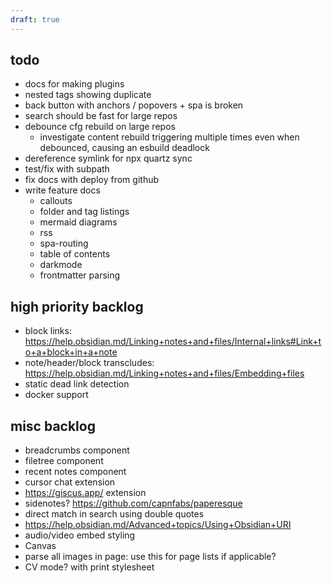 ```yaml
---
draft: true
---
```


## todo
- docs for making plugins
- nested tags showing duplicate
- back button with anchors / popovers + spa is broken
- search should be fast for large repos
- debounce cfg rebuild on large repos
	- investigate content rebuild triggering multiple times even when debounced, causing an esbuild deadlock
- dereference symlink for npx quartz sync
- test/fix with subpath
- fix docs with deploy from github
- write feature docs
    - callouts
    - folder and tag listings
    - mermaid diagrams
    - rss
    - spa-routing
    - table of contents
    - darkmode
    - frontmatter parsing

## high priority backlog

- block links: https://help.obsidian.md/Linking+notes+and+files/Internal+links#Link+to+a+block+in+a+note
- note/header/block transcludes: https://help.obsidian.md/Linking+notes+and+files/Embedding+files
- static dead link detection
- docker support

## misc backlog

- breadcrumbs component
- filetree component
- recent notes component
- cursor chat extension
- https://giscus.app/ extension
- sidenotes? https://github.com/capnfabs/paperesque
- direct match in search using double quotes
- https://help.obsidian.md/Advanced+topics/Using+Obsidian+URI
- audio/video embed styling
- Canvas
- parse all images in page: use this for page lists if applicable?
- CV mode? with print stylesheet
